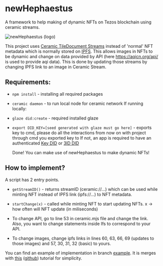 # newHephaestus
A framework to help making of dynamic NFTs on Tezos blockchain using ceramic streams.

![newHephaestus (logo)](https://user-images.githubusercontent.com/93882929/171053446-b97a2a13-3ad8-4caa-bf0a-9defdd78ab54.png)
 
 This project uses [Ceramic TileDocument Streams](https://developers.ceramic.network/reference/stream-programs/tile-document/) instead of 'normal' NFT metadata which is normally stored on [IPFS](https://nft.storage/). This allows images in NFTs to be dynamic and change on data provided by API (here https://aqicn.org/api/ is used to provide aqi data). This is done by updating those streams by changing IPFS link to an image in Ceramic Stream.
 
 ## Requirements:
 
- `npm install` - installing all required packages
- `ceramic daemon` - to run local node for ceramic network
  If running locally:
- `glaze did:create` - required installed glaze
- `export DID_KEY=[seed generated with glaze must go here]` - exports key to cmd, please do all the interactions from now on with project through cmd you exported key to
  If not, an app is required to have an authenticated [Key DID](https://developers.ceramic.network/reference/accounts/key-did/) or [3ID DID](https://developers.ceramic.network/reference/accounts/3id-did/)
  
  Done! You can make use of newHephaestus to make dynamic NFTs!
  
 ## How to implement?
 A script has 2 entry points.
 
 - `getStreamID()` - returns streamID (ceramic://...) which can be used while minting NFT instead of IPFS link (ipfs://...) to NFT metadata. 
 - `startChange(x)` - called while minting NFT to start updating NFTs. x -> how often will NFT update (in miliseconds)
 
 - To change API, go to line 53 in ceramic.mjs file and change the link. Also, you want to change statements inside Ifs to correspond to your API.
 - To change images, change ipfs links in lines 60, 63, 66, 69 (updates to those images) and 57, 30, 31, 32 (basic) to yours.
 
 
 You can find an example of implementation in branch [example](https://github.com/Kirillr-Sibirski/newHephaestus/tree/example). It is merges with [this](https://learn.figment.io/tutorials/mint-nfts-on-tezos#next-steps) ([github](https://github.com/PriyanshuDangi/Tutorial_Mint_NFTs)) tutorial for simplicity.
